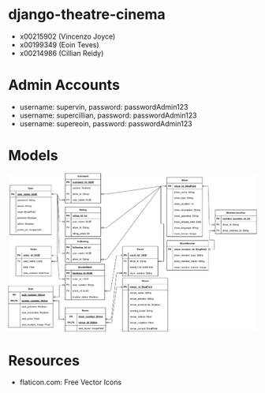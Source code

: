 # django-theatre-cinema
- x00215902 (Vincenzo Joyce)
- x00199349 (Eoin Teves)
- x00214986 (Cillian Reidy)

# Admin Accounts
- username: supervin, password: passwordAdmin123
- username: supercillian, password: passwordAdmin123
- username: supereoin, password: passwordAdmin123

# Models
![Models](docs/models.png)

# Resources
- flaticon.com: Free Vector Icons